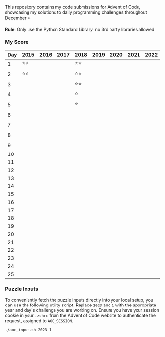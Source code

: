 This repository contains my code submissions for Advent of Code, showcasing my solutions to daily programming challenges throughout December ⭐️

**Rule**: Only use the Python Standard Library, no 3rd party libraries allowed

### My Score

| Day | 2015 | 2016 | 2017 | 2018 | 2019 | 2020 | 2021 | 2022 | 2023 | 2024 |
|-----|------|------|------|------|------|------|------|------|------|------|
| 1   | ⭐⭐  |      |      | ⭐⭐   |      |      |      |      | ⭐⭐   |  ⭐⭐  |
| 2   | ⭐⭐  |      |      | ⭐⭐   |      |      |      |      | ⭐⭐   | ⭐⭐  |
| 3   |      |      |      | ⭐⭐   |      |      |      |      |      | ⭐⭐  |
| 4   |      |      |      | ⭐    |      |      |      |      | ⭐⭐   |      |
| 5   |      |      |      | ⭐    |      |      |      |      |      |      |
| 6   |      |      |      |      |      |      |      |      | ⭐⭐   |      |
| 7   |      |      |      |      |      |      |      |      | ⭐⭐   |      |
| 8   |      |      |      |      |      |      |      |      | ⭐⭐   |      |
| 9   |      |      |      |      |      |      |      |      | ⭐⭐   |      |
| 10  |      |      |      |      |      |      |      |      |      |      |
| 11  |      |      |      |      |      |      |      |      |      |      |
| 12  |      |      |      |      |      |      |      |      |      |      |
| 13  |      |      |      |      |      |      |      |      |      |      |
| 14  |      |      |      |      |      |      |      |      |      |      |
| 15  |      |      |      |      |      |      |      |      |      |      |
| 16  |      |      |      |      |      |      |      |      |      |      |
| 17  |      |      |      |      |      |      |      |      |      |      |
| 18  |      |      |      |      |      |      |      |      |      |      |
| 19  |      |      |      |      |      |      |      |      |      |      |
| 20  |      |      |      |      |      |      |      |      |      |      |
| 21  |      |      |      |      |      |      |      |      |      |      |
| 22  |      |      |      |      |      |      |      |      |      |      |
| 23  |      |      |      |      |      |      |      |      |      |      |
| 24  |      |      |      |      |      |      |      |      |      |      |
| 25  |      |      |      |      |      |      |      |      |      |      |

### Puzzle Inputs

To conveniently fetch the puzzle inputs directly into your local setup, you can use the following utility script. Replace `2023` and `1` with the appropriate year and day's challenge you are working on. Ensure you have your session cookie in your `.zshrc` from the Advent of Code website to authenticate the request, assigned to `AOC_SESSION`.

```bash
./aoc_input.sh 2023 1
```